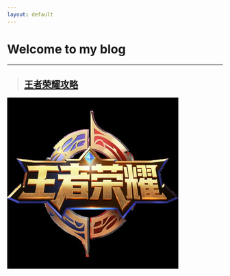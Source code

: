```yaml
---
layout: default
---
```


# Welcome to my blog
----


> ## [王者荣耀攻略](Glory_of_the_king/attack_strategy.md "sdsfsf")

![Alt text](Glory_of_the_king/king.jpg "Optional title")



